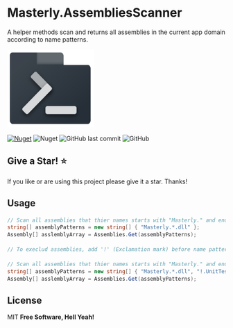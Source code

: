# Masterly.AssembliesScanner
A helper methods scan and returns all assemblies in the current app domain according to name patterns.

<img src="https://raw.githubusercontent.com/a7mdfre7at/Masterly.AssembliesScanner/master/repo_image.png" width="200" height="180">

[![Nuget](https://img.shields.io/nuget/v/Masterly.AssembliesScanner?style=flat-square)](https://www.nuget.org/packages/Masterly.AssembliesScanner) ![Nuget](https://img.shields.io/nuget/dt/Masterly.AssembliesScanner?label=nuget%20downloads&style=flat-square) ![GitHub last commit](https://img.shields.io/github/last-commit/a7mdfre7at/Masterly.AssembliesScanner?style=flat-square) ![GitHub](https://img.shields.io/github/license/a7mdfre7at/Masterly.AssembliesScanner?style=flat-square)

## Give a Star! :star:

If you like or are using this project please give it a star. Thanks!

## Usage

```c#
// Scan all assemblies that thier names starts with "Masterly." and ends with ".dll"
string[] assemblyPatterns = new string[] { "Masterly.*.dll" };
Assembly[] asslemblyArray = Assemblies.Get(assemblyPatterns);

// To execlud assemblies, add '!' (Exclamation mark) before name pattern as below

// Scan all assemblies that thier names starts with "Masterly." and ends with ".dll" exc;ud
string[] assemblyPatterns = new string[] { "Masterly.*.dll", "!.UnitTests.dll$" };
Assembly[] asslemblyArray = Assemblies.Get(assemblyPatterns);

```

## License

MIT
**Free Software, Hell Yeah!**